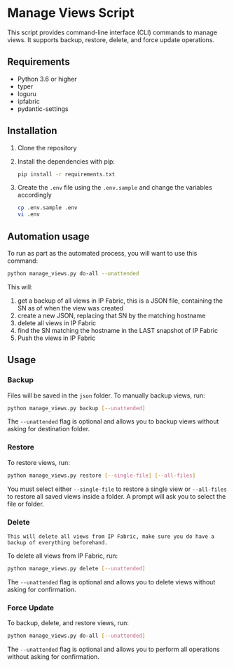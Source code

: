 # Manage Views Script

This script provides command-line interface (CLI) commands to manage views. It supports backup, restore, delete, and force update operations.

## Requirements

- Python 3.6 or higher
- typer
- loguru
- ipfabric
- pydantic-settings

## Installation

1. Clone the repository
2. Install the dependencies with pip:

    ```bash
    pip install -r requirements.txt
    ```

3. Create the `.env` file using the `.env.sample` and change the variables accordingly

    ```bash
    cp .env.sample .env
    vi .env
    ```

## Automation usage

To run as part as the automated process, you will want to use this command:

```bash
python manage_views.py do-all --unattended
```

This will:

1. get a backup of all views in IP Fabric, this is a JSON file, containing the SN as of when the view was created
2. create a new JSON, replacing that SN by the matching hostname
3. delete all views in IP Fabric
4. find the SN matching the hostname in the LAST snapshot of IP Fabric
5. Push the views in IP Fabric

## Usage

### Backup

Files will be saved in the `json` folder. To manually backup views, run:

```bash
python manage_views.py backup [--unattended]
```

The `--unattended` flag is optional and allows you to backup views without asking for destination folder.

### Restore

To restore views, run:

```bash
python manage_views.py restore [--single-file] [--all-files]
```

You must select either `--single-file` to restore a single view or `--all-files` to restore all saved views inside a folder. A prompt will ask you to select the file or folder.

### Delete

```warning
This will delete all views from IP Fabric, make sure you do have a backup of everything beforehand.
```

To delete all views from IP Fabric, run:

```bash
python manage_views.py delete [--unattended]
```

The `--unattended` flag is optional and allows you to delete views without asking for confirmation.

### Force Update

To backup, delete, and restore views, run:

```bash
python manage_views.py do-all [--unattended]
```

The `--unattended` flag is optional and allows you to perform all operations without asking for confirmation.
